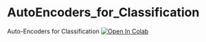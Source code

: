 # AutoEncoders_for_Classification
Auto-Encoders for Classification
<a href="https://colab.research.google.com/drive/1L4-WLRt1R4_OGGIzZW7wJBZa_cBRTTot?usp=sharing"><img src="https://colab.research.google.com/assets/colab-badge.svg" alt="Open In Colab"></a>
